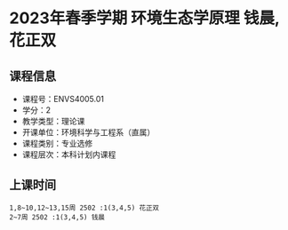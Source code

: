 # 2023年春季学期 环境生态学原理 钱晨, 花正双






## 课程信息

- 课程号：ENVS4005.01
- 学分：2
- 教学类型：理论课
- 开课单位：环境科学与工程系（直属）
- 课程类别：专业选修
- 课程层次：本科计划内课程

## 上课时间

```
1,8~10,12~13,15周 2502 :1(3,4,5) 花正双
2~7周 2502 :1(3,4,5) 钱晨
```

